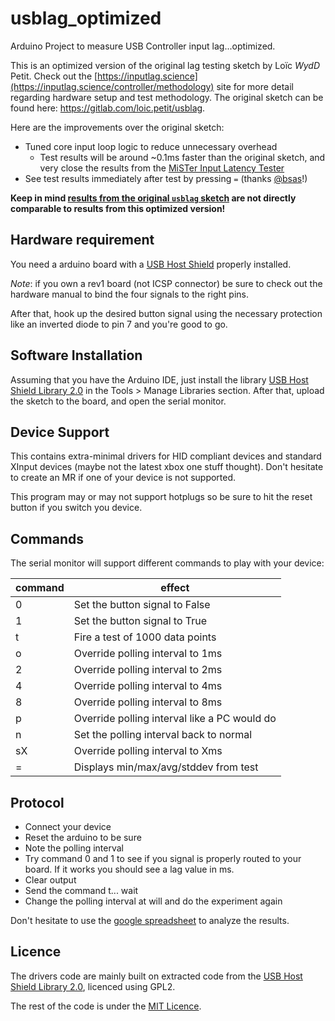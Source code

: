 # usblag_optimized

Arduino Project to measure USB Controller input lag...optimized.

This is an optimized version of the original lag testing sketch by Loïc *WydD* Petit. Check out the [https://inputlag.science](https://inputlag.science/controller/methodology) site for more detail regarding hardware setup and test methodology. The original sketch can be found here: https://gitlab.com/loic.petit/usblag.

Here are the improvements over the original sketch:

* Tuned core input loop logic to reduce unnecessary overhead
  * Test results will be around ~0.1ms faster than the original sketch, and very close the results from the [MiSTer Input Latency Tester](https://github.com/misteraddons/inputlatency)
* See test results immediately after test by pressing `=` (thanks [@bsas](https://github.com/bsas)!)

**Keep in mind [results from the original `usblag` sketch](https://inputlag.science/controller/results) are not directly comparable to results from this optimized version!**

## Hardware requirement

You need a arduino board with a [USB Host Shield](https://github.com/felis/USB_Host_Shield_2.0) properly installed.

_Note_: if you own a rev1 board (not ICSP connector) be sure to check out the hardware manual to bind the four signals to the right pins.

After that, hook up the desired button signal using the necessary protection like an inverted diode to pin 7 and you're good to go.

## Software Installation

Assuming that you have the Arduino IDE, just install the library [USB Host Shield Library 2.0](https://github.com/felis/USB_Host_Shield_2.0)
in the Tools > Manage Libraries section. After that, upload the sketch to the board, and open the serial monitor.

## Device Support
This contains extra-minimal drivers for HID compliant devices and standard XInput devices (maybe not the latest xbox one stuff thought). Don't hesitate to create an MR if one of your device is not supported.

This program may or may not support hotplugs so be sure to hit the reset button if you switch you device.

## Commands
The serial monitor will support different commands to play with your device:

| command | effect |
| ------ | ------ |
| 0 | Set the button signal to False |
| 1 | Set the button signal to True |
| t | Fire a test of 1000 data points |
| o | Override polling interval to 1ms |
| 2 | Override polling interval to 2ms |
| 4 | Override polling interval to 4ms |
| 8 | Override polling interval to 8ms |
| p | Override polling interval like a PC would do |
| n | Set the polling interval back to normal |
| sX | Override polling interval to Xms |
| = | Displays min/max/avg/stddev from test |

## Protocol

* Connect your device
* Reset the arduino to be sure
* Note the polling interval
* Try command 0 and 1 to see if you signal is properly routed to your board. If it works you should see a lag value in ms.
* Clear output
* Send the command t... wait
* Change the polling interval at will and do the experiment again
 
Don't hesitate to use the [google spreadsheet](https://docs.google.com/spreadsheets/d/1kG7k6A1OHC0YIzG-KFlUMSfKDR1uYCY3-1D4dpXatsc/edit?usp=sharing) to analyze the results.

## Licence
The drivers code are mainly built on extracted code from the [USB Host Shield Library 2.0](https://github.com/felis/USB_Host_Shield_2.0), licenced using GPL2.

The rest of the code is under the [MIT Licence](LICENSE).
